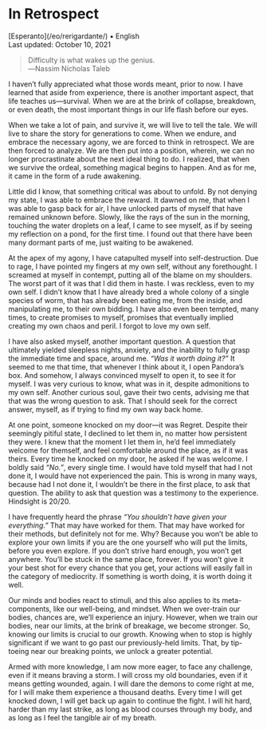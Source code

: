 In Retrospect
=============

<div class="center">[Esperanto](/eo/rerigardante/) ▪ English</div>
<div class="center">Last updated: October 10, 2021</div>

>Difficulty is what wakes up the genius.<br>
>―Nassim Nicholas Taleb

I haven’t fully appreciated what those words meant, prior to now. I have learned that aside from
experience, there is another important aspect, that life teaches us—survival. When we are at the
brink of collapse, breakdown, or even death, the most important things in our life flash before our
eyes.

When we take a lot of pain, and survive it, we will live to tell the tale. We will live to share the
story for generations to come. When we endure, and embrace the necessary agony, we are forced to
think in retrospect. We are then forced to analyze. We are then put into a position, wherein, we can
no longer procrastinate about the next ideal thing to do. I realized, that when we survive the
ordeal, something magical begins to happen. And as for me, it came in the form of a rude awakening.

Little did I know, that something critical was about to unfold. By not denying my state, I was able
to embrace the reward. It dawned on me, that when I was able to gasp back for air, I have unlocked
parts of myself that have remained unknown before. Slowly, like the rays of the sun in the morning,
touching the water droplets on a leaf, I came to see myself, as if by seeing my reflection on a
pond, for the first time. I found out that there have been many dormant parts of me, just waiting to
be awakened.

At the apex of my agony, I have catapulted myself into self-destruction. Due to rage, I have pointed
my fingers at my own self, without any forethought. I screamed at myself in contempt, putting all of
the blame on my shoulders. The worst part of it was that I did them in haste. I was reckless, even
to my own self. I didn’t know that I have already bred a whole colony of a single species of worm,
that has already been eating me, from the inside, and manipulating me, to their own bidding. I have
also even been tempted, many times, to create promises to myself, promises that eventually implied
creating my own chaos and peril. I forgot to love my own self.

I have also asked myself, another important question. A question that ultimately yielded sleepless
nights, anxiety, and the inability to fully grasp the immediate time and space, around me.
_“Was it worth doing it?”_ It seemed to me that time, that whenever I think about it, I open
Pandora’s box. And somehow, I always convinced myself to open it, to see it for myself. I was very
curious to know, what was in it, despite admonitions to my own self. Another curious soul, gave their
two cents, advising me that that was the wrong question to ask. That I should seek for the correct
answer, myself, as if trying to find my own way back home.

At one point, someone knocked on my door—it was Regret. Despite their seemingly pitiful state, I
declined to let them in, no matter how persistent they were. I knew that the moment I let them in, he’d
feel immediately welcome for themself, and feel comfortable around the place, as if it was theirs. Every
time he knocked on my door, he asked if he was welcome. I boldly said _“No.”_, every single time. I
would have told myself that had I not done it, I would have not experienced the pain. This is wrong
in many ways, because had I not done it, I wouldn’t be there in the first place, to ask that
question. The ability to ask that question was a testimony to the experience. Hindsight is 20/20.

I have frequently heard the phrase _“You shouldn’t have given your everything.”_ That may have
worked for them. That may have worked for their methods, but definitely not for me. Why? Because you
won’t be able to explore your own limits if you are the one yourself who will put the limits, before
you even explore. If you don’t strive hard enough, you won’t get anywhere. You’ll be stuck in the
same place, forever. If you won’t give it your best shot for every chance that you get, your actions
will easily fall in the category of mediocrity. If something is worth doing, it is worth doing it
well.

Our minds and bodies react to stimuli, and this also applies to its meta-components, like our
well-being, and mindset. When we over-train our bodies, chances are, we’ll experience an
injury. However, when we train our bodies, near our limits, at the brink of breakage, we become
stronger. So, knowing our limits is crucial to our growth. Knowing when to stop is highly
significant if we want to go past our previously-held limits. That, by tip-toeing near our breaking
points, we unlock a greater potential.

Armed with more knowledge, I am now more eager, to face any challenge, even if it means braving a
storm. I will cross my old boundaries, even if it means getting wounded, again. I will dare the
demons to come right at me, for I will make them experience a thousand deaths. Every time I will get
knocked down, I will get back up again to continue the fight. I will hit hard, harder than my
last strike, as long as blood courses through my body, and as long as I feel the tangible air of my
breath.

